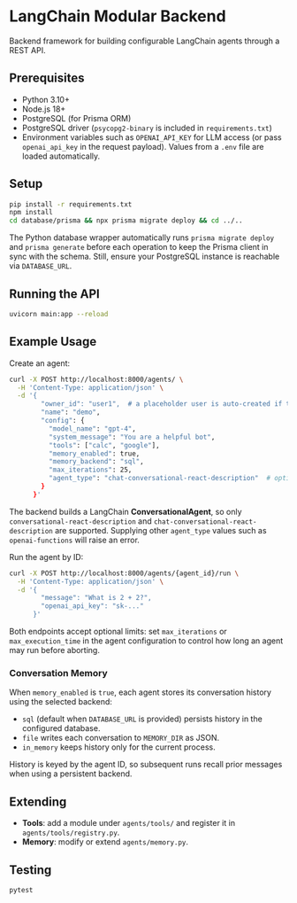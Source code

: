 # LangChain Modular Backend

Backend framework for building configurable LangChain agents through a REST API.

## Prerequisites
- Python 3.10+
- Node.js 18+
- PostgreSQL (for Prisma ORM)
- PostgreSQL driver (`psycopg2-binary` is included in `requirements.txt`)
- Environment variables such as `OPENAI_API_KEY` for LLM access (or pass `openai_api_key` in the request payload). Values from a `.env` file are loaded automatically.

## Setup
```bash
pip install -r requirements.txt
npm install
cd database/prisma && npx prisma migrate deploy && cd ../..
```

The Python database wrapper automatically runs `prisma migrate deploy` and `prisma generate` before each operation to keep the
Prisma client in sync with the schema. Still, ensure your PostgreSQL instance is reachable via `DATABASE_URL`.

## Running the API
```bash
uvicorn main:app --reload
```

## Example Usage
Create an agent:
```bash
curl -X POST http://localhost:8000/agents/ \
  -H 'Content-Type: application/json' \
  -d '{
        "owner_id": "user1",  # a placeholder user is auto-created if this ID doesn't exist
        "name": "demo",
        "config": {
          "model_name": "gpt-4",
          "system_message": "You are a helpful bot",
          "tools": ["calc", "google"],
          "memory_enabled": true,
          "memory_backend": "sql",
          "max_iterations": 25,
          "agent_type": "chat-conversational-react-description"  # optional; convers.
        }
      }'
```
The backend builds a LangChain **ConversationalAgent**, so only `conversational-react-description` and `chat-conversational-react-description` are supported. Supplying other `agent_type` values such as `openai-functions` will raise an error.

Run the agent by ID:
```bash
curl -X POST http://localhost:8000/agents/{agent_id}/run \
  -H 'Content-Type: application/json' \
  -d '{
        "message": "What is 2 + 2?",
        "openai_api_key": "sk-..."
      }'
```

Both endpoints accept optional limits: set `max_iterations` or `max_execution_time` in the agent configuration to control how long an agent may run before aborting.

### Conversation Memory

When `memory_enabled` is `true`, each agent stores its conversation history using the selected backend:

- `sql` (default when `DATABASE_URL` is provided) persists history in the configured database.
- `file` writes each conversation to `MEMORY_DIR` as JSON.
- `in_memory` keeps history only for the current process.

History is keyed by the agent ID, so subsequent runs recall prior messages when using a persistent backend.

## Extending
- **Tools**: add a module under `agents/tools/` and register it in `agents/tools/registry.py`.
- **Memory**: modify or extend `agents/memory.py`.

## Testing
```bash
pytest
```
